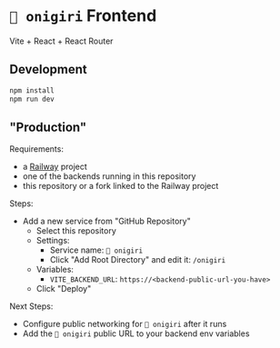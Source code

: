 # `🍙 onigiri` Frontend

Vite + React + React Router

## Development

```bash
npm install
npm run dev
```

## "Production"

Requirements:

* a [Railway](https://railway.app/) project
* one of the backends running in this repository
* this repository or a fork linked to the Railway project

Steps:

* Add a new service from "GitHub Repository"
    * Select this repository
    * Settings:
        * Service name: `🍙 onigiri`
        * Click "Add Root Directory" and edit it: `/onigiri`
    * Variables:
        * `VITE_BACKEND_URL`: `https://<backend-public-url-you-have>`
    * Click "Deploy"

Next Steps:

* Configure public networking for `🍙 onigiri` after it runs
* Add the `🍙 onigiri` public URL to your backend env variables

